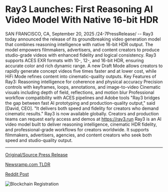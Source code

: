 # Ray3 Launches: First Reasoning AI Video Model With Native 16-bit HDR

SAN FRANCISCO, CA, September 20, 2025 /24-7PressRelease/ -- Ray3 today announced the release of its groundbreaking video generation model that combines reasoning intelligence with native 16-bit HDR output. The model empowers filmmakers, advertisers, and content creators to produce studio-grade videos with enhanced fidelity and logical consistency.  Ray3 supports ACES EXR formats with 10-, 12-, and 16-bit HDR, ensuring accurate color and rich dynamic range. A new Draft Mode allows creators to rapidly generate concept videos five times faster and at lower cost, while HiFi Mode refines content into cinematic-quality outputs.  Key Features of Ray3: Reasoning intelligence for coherence and physical accuracy Precision controls with keyframes, loops, annotations, and image-to-video Cinematic visuals including depth of field, reflections, and motion blur Professional workflow compatibility with ACES pipelines and Adobe tools  "Ray3 bridges the gap between fast AI prototyping and production-quality output," said [David, CEO]. "It delivers both speed and fidelity for creators who demand cinematic results."  Ray3 is now available globally. Creators and production teams can request early access and demos at https://ray3.run  Ray3 is an AI video model built to deliver reasoning intelligence, cinematic HDR fidelity, and professional-grade workflows for creators worldwide. It supports filmmakers, advertisers, agencies, and content creators who seek both speed and studio-quality output. 

---

[Original/Source Press Release](https://www.24-7pressrelease.com/press-release/526971/ray3-launches-first-reasoning-ai-video-model-with-native-16-bit-hdr)
                    

[Newsramp.com TLDR](https://newsramp.com/curated-news/ray3-launches-ai-video-model-with-reasoning-intelligence-and-hdr-fidelity/4d6281e2751989e80287255ac798e214) 

 



[Reddit Post](https://www.reddit.com/r/newsramp/comments/1nlrprg/ray3_launches_ai_video_model_with_reasoning/) 



![Blockchain Registration](https://cdn.newsramp.app/24-7PressRelease/qrcode/259/20/apexYZSq.webp)
